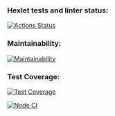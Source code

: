 ### Hexlet tests and linter status:
[![Actions Status](https://github.com/NadyaPod/frontend-project-46/workflows/hexlet-check/badge.svg)](https://github.com/NadyaPod/frontend-project-46/actions)

### Maintainability:
[![Maintainability](https://api.codeclimate.com/v1/badges/7df43570f95a790d1cfb/maintainability)](https://codeclimate.com/github/NadyaPod/frontend-project-46/maintainability)

### Test Coverage:
[![Test Coverage](https://api.codeclimate.com/v1/badges/7df43570f95a790d1cfb/test_coverage)](https://codeclimate.com/github/NadyaPod/frontend-project-46/test_coverage)

[![Node CI](https://github.com/NadyaPod/frontend-project-46/actions/workflows/nodejs.yml/badge.svg)](https://github.com/NadyaPod/frontend-project-46/actions/workflows/nodejs.yml)
